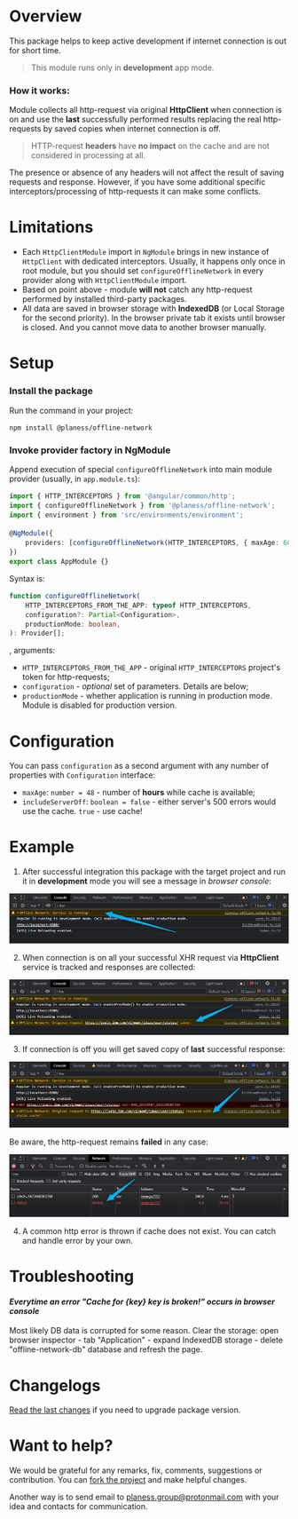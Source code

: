 # Overview

This package helps to keep active development if internet connection is out for short time.

> This module runs only in **development** app mode.

### How it works:

Module collects all http-request via original **HttpClient** when connection is on and use the
**last** successfully performed results replacing the real http-requests by saved copies when
internet connection is off.

> HTTP-request **headers** have **no impact** on the cache and are not considered in processing at
> all.

The presence or absence of any headers will not affect the result of saving requests and response.
However, if you have some additional specific interceptors/processing of http-requests it can
make some conflicts.

# Limitations

- Each `HttpClientModule` import in `NgModule` brings in new instance of `HttpClient` with dedicated
  interceptors. Usually, it happens only once in root module, but you should set
  `configureOfflineNetwork` in every provider along with `HttpClientModule` import.
- Based on point above - module **will not** catch any http-request performed by
  installed third-party packages.
- All data are saved in browser storage with **IndexedDB** (or Local Storage for the second
  priority). In the browser private tab it exists until browser is closed. And you cannot
  move data to another browser manually.

# Setup

### Install the package

Run the command in your project:

```shell
npm install @planess/offline-network
```

### Invoke provider factory in NgModule

Append execution of special `configureOfflineNetwork` into main module provider (usually,
in `app.module.ts`):

```typescript
import { HTTP_INTERCEPTORS } from '@angular/common/http';
import { configureOfflineNetwork } from '@planess/offline-network';
import { environment } from 'src/environments/environment';

@NgModule({
	providers: [configureOfflineNetwork(HTTP_INTERCEPTORS, { maxAge: 60 }, environment.production)],
})
export class AppModule {}
```

Syntax is:

```typescript
function configureOfflineNetwork(
	HTTP_INTERCEPTORS_FROM_THE_APP: typeof HTTP_INTERCEPTORS,
	configuration?: Partial<Configuration>,
	productionMode: boolean,
): Provider[];
```

, arguments:

- `HTTP_INTERCEPTORS_FROM_THE_APP` - original `HTTP_INTERCEPTORS` project's token for http-requests;
- `configuration` - _optional_ set of parameters. Details are below;
- `productionMode` - whether application is running in production mode. Module is disabled for
  production version.

# Configuration

You can pass `configuration` as a second argument with any number of properties with `Configuration`
interface:

- `maxAge`: `number = 48` - number of **hours** while cache is available;
- `includeServerOff`: `boolean = false` - either server's 500 errors would use the cache. `true` -
  use cache!

# Example

1. After successful integration this package with the target project and run it in **development**
   mode you will see a message in _browser console_:

![Offline service is running](docs/images/2023-01-11_20h33_13.png)

2. When connection is on all your successful XHR request via **HttpClient** service is tracked and
   responses are collected:

![Request collecting](docs/images/2023-01-11_21h35_13.png)

3. If connection is off you will get saved copy of **last** successful response:

![Getting cache](docs/images/2023-01-11_21h41_34.png)

Be aware, the http-request remains **failed** in any case:

![Failed http-request](docs/images/2023-01-11_22h06_13.png)

4. A common http error is thrown if cache does not exist. You can catch and handle error by your
   own.

# Troubleshooting

#### _Everytime an error "Cache for {key} key is broken!" occurs in browser console_

Most likely DB data is corrupted for some reason.
Clear the storage: open browser inspector - tab "Application" - expand IndexedDB storage - delete
"offline-network-db" database and refresh the page.

# Changelogs

[Read the last changes](./CHANGELOG.md) if you need to upgrade package version.

# Want to help?

We would be grateful for any remarks, fix, comments, suggestions or contribution. You
can [fork the project](https://github.com/planess/offline-network-angular) and make helpful changes.

Another way is to send email to [planess.group@protonmail.com](mailto:planess.group@protonmail.com)
with your idea and contacts for communication.
